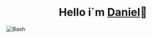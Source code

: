 <H1 align="center"> Hello i´m <a href="https://github.com/Dgarridoo">Daniel</a>👋</h1>
<img src="https://img.shields.io/badge/Bash-orange?logo=gnu-bash&logoColor=white" alt="Bash">
